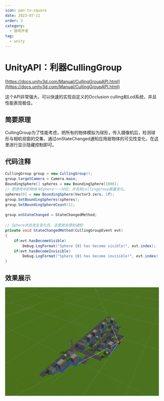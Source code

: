 ```yaml
---
icon: pen-to-square
date: 2023-07-11
order: 3
category:
  - 游戏开发
tag:
  - unity
---
```


# UnityAPI：利器CullingGroup

[https://docs.unity3d.com/Manual/CullingGroupAPI.html](https://docs.unity3d.com/Manual/CullingGroupAPI.html)

这个API非常强大，可以快速的实现自定义的Occlusion culling和Lod系统，并且性能表现极佳。

## 简要原理

CullingGroup为了性能考虑，把所有的物体模拟为球形，传入摄像机后，检测球形与相机视窗的交集，通过onStateChanged通知应用层物体的可见性变化，在这里进行显示隐藏控制即可。

## 代码注释

```csharp
CullingGroup group = new CullingGroup();
group.targetCamera = Camera.main;
BoundingSphere[] spheres = new BoundingSphere[1000];
// 把游戏中的物体与Sphere一一对应，并告知cullingGroup数量变化。
spheres[0] = new BoundingSphere(Vector3.zero, 1f);
group.SetBoundingSpheres(spheres);
group.SetBoundingSphereCount(1);

group.onStateChanged = StateChangedMethod;

// Sphere状态发生变化后，这里就会得到通知
private void StateChangedMethod(CullingGroupEvent evt)
{
    if(evt.hasBecomeVisible)
        Debug.LogFormat("Sphere {0} has become visible!", evt.index);
    if(evt.hasBecomeInvisible)
        Debug.LogFormat("Sphere {0} has become invisible!", evt.index);
}
```

## 效果展示

![culling1.gif](CullingGroup/culling1.gif)
